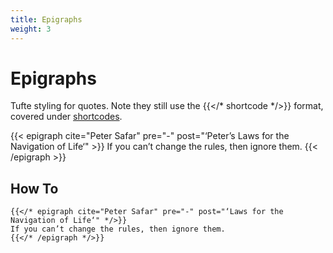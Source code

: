 ```yaml
---
title: Epigraphs
weight: 3
---
```


# Epigraphs

Tufte styling for quotes. Note they still use the {{</* shortcode */>}} format, covered under [shortcodes](/docs/features/shortcodes).

{{< epigraph cite="Peter Safar" pre="-" post="‘Peter’s Laws for the Navigation of Life‘" >}}
If you can’t change the rules, then ignore them.
{{< /epigraph >}}


## How To

```tpl
{{</* epigraph cite="Peter Safar" pre="-" post="‘Laws for the Navigation of Life‘" */>}}
If you can’t change the rules, then ignore them.
{{</* /epigraph */>}}

```
